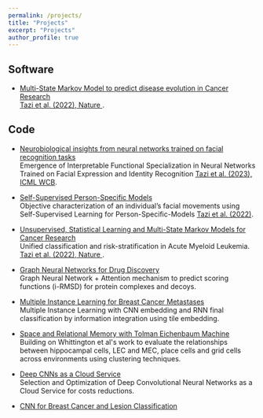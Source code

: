 ```yaml
---
permalink: /projects/
title: "Projects"
excerpt: "Projects"
author_profile: true
---
```


## Software 

- [Multi-State Markov Model to predict disease evolution in Cancer Research](https://www.aml-risk-model.com/) <br>
  [Tazi et al. (2022), Nature ](https://www.nature.com/articles/s41467-022-32103-8).

## Code
- [Neurobiological insights from neural networks trained on facial recognition tasks](https://github.com/yanistazi/Identity_Expression_Specialization) <br>
  Emergence of Interpretable Functional Specialization in Neural Networks Trained on Facial Expression and Identity Recognition
  [Tazi et al. (2023), ICML WCB](https://icml-compbio.github.io/2023/papers/WCBICML2023_paper40.pdf).

- [Self-Supervised Person-Specific Models](https://github.com/yanistazi/PSM_release) <br>
  Objective characterization of an individual’s facial movements using Self-Supervised Learning for Person-Specific-Models
  [Tazi et al. (2022)](https://arxiv.org/abs/2211.08279).

- [Unsupervised, Statistical Learning and Multi-State Markov Models for Cancer Research](https://github.com/papaemmelab/Tazi_NatureC_AML) <br>
  Unified classification and risk-stratification in Acute Myeloid Leukemia.
  [Tazi et al. (2022), Nature ](https://www.nature.com/articles/s41467-022-32103-8).

- [Graph Neural Networks for Drug Discovery](https://github.com/yanistazi/Graph_Neural_Net_Protein-Protein-Complexes) <br>
  Graph Neural Network + Attention mechanism to predict scoring functions (i-RMSD) for protein complexes and decoys.

- [Multiple Instance Learning for Breast Cancer Metastases](https://github.com/yanistazi/MIL_CNN_RNN_Imaging) <br>
  Multiple Instance Learning with CNN embedding and RNN final classification by information integration using tile embedding.
  
- [Space and Relational Memory with Tolman Eichenbaum Machine](https://github.com/yanistazi/Flexible_VR_Tolman-Eichenbaum-Machine) <br>
  Building on Whittington et al's work to evaluate the relationships between hippocampal cells, LEC and MEC, place cells and grid cells across environments 
  using clustering techniques.

- [Deep CNNs as a Cloud Service](https://github.com/yanistazi/DeepCNN-as-a-Service) <br>
Selection and Optimization of Deep Convolutional Neural Networks as a Cloud Service for costs reductions.

- [CNN for Breast Cancer and Lesion Classification](https://github.com/yanistazi/DeepCNN_Breast_MRI) <br>
  
